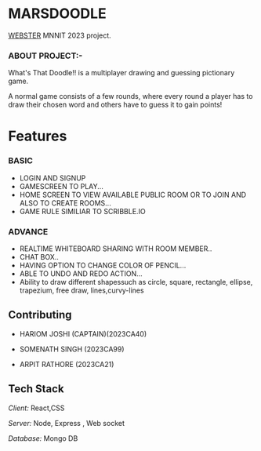 # MARSDOODLE
[WEBSTER](https://sac.mnnit.ac.in/codesangam)  MNNIT 2023 project.


### ABOUT PROJECT:-
What's That Doodle!! is a multiplayer drawing and guessing pictionary game.

A normal game consists of a few rounds, where every round a player has to draw their chosen word and others have to guess it to gain points!
# Features
### BASIC
- LOGIN AND SIGNUP 
- GAMESCREEN TO PLAY...
- HOME SCREEN TO VIEW AVAILABLE PUBLIC ROOM OR TO JOIN AND ALSO TO CREATE ROOMS...
-  GAME RULE SIMILIAR TO SCRIBBLE.IO

### ADVANCE 
- REALTIME WHITEBOARD SHARING WITH ROOM MEMBER..
- CHAT BOX..
- HAVING OPTION TO CHANGE COLOR OF PENCIL...
- ABLE TO UNDO AND REDO ACTION...
- Ability to draw different shapessuch as circle, square, rectangle, ellipse, trapezium, free draw, lines,curvy-lines


## Contributing

- HARIOM JOSHI (CAPTAIN)(2023CA40)

- SOMENATH SINGH (2023CA99)

- ARPIT RATHORE (2023CA21) 

## Tech Stack

*Client:* React,CSS

*Server:* Node, Express , Web socket

*Database:* Mongo DB